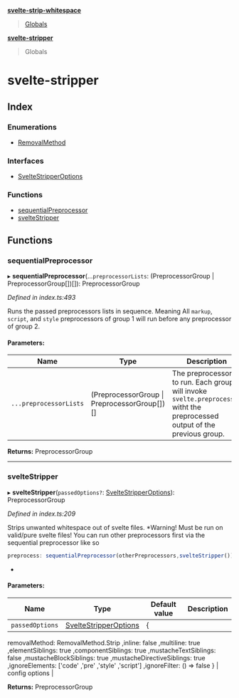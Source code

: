 **[svelte-strip-whitespace](README.md)**

> [Globals](globals.md)

**[svelte-stripper](README.md)**

> Globals

# svelte-stripper

## Index

### Enumerations

* [RemovalMethod](enums/removalmethod.md)

### Interfaces

* [SvelteStripperOptions](interfaces/sveltestripperoptions.md)

### Functions

* [sequentialPreprocessor](globals.md#sequentialpreprocessor)
* [svelteStripper](globals.md#sveltestripper)

## Functions

### sequentialPreprocessor

▸ **sequentialPreprocessor**(...`preprocessorLists`: (PreprocessorGroup \| PreprocessorGroup[])[]): PreprocessorGroup

*Defined in index.ts:493*

Runs the passed preprocessors lists in sequence.
Meaning All `markup`, `script`, and `style` preprocessors
of group 1 will run before any preprocessor of group 2.

#### Parameters:

Name | Type | Description |
------ | ------ | ------ |
`...preprocessorLists` | (PreprocessorGroup \| PreprocessorGroup[])[] | The preprocessors to run. Each group will invoke `svelte.preprocess()` witht the preprocessed output of the previous group.  |

**Returns:** PreprocessorGroup

___

### svelteStripper

▸ **svelteStripper**(`passedOptions?`: [SvelteStripperOptions](interfaces/sveltestripperoptions.md)): PreprocessorGroup

*Defined in index.ts:209*

Strips unwanted whitespace out of svelte files.
*Warning! Must be run on valid/pure svelte files!
You can run other preprocessors first via the sequential
preprocessor like so
```js
preprocess: sequentialPreprocessor(otherPreprocessors,svelteStripper())
```
*

#### Parameters:

Name | Type | Default value | Description |
------ | ------ | ------ | ------ |
`passedOptions` | [SvelteStripperOptions](interfaces/sveltestripperoptions.md) | {
  removalMethod: RemovalMethod.Strip
  ,inline: false
  ,multiline: true
  ,elementSiblings: true
  ,componentSiblings: true
  ,mustacheTextSiblings: false
  ,mustacheBlockSiblings: true
  ,mustacheDirectiveSiblings: true
  ,ignoreElements: ['code' ,'pre' ,'style' ,'script']
  ,ignoreFilter: () => false
} | config options  |

**Returns:** PreprocessorGroup
